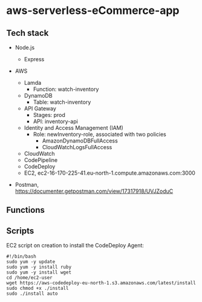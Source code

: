 # aws-serverless-eCommerce-app

## Tech stack
- Node.js
    - Express
- AWS
    - Lamda
        - Function: watch-inventory
    - DynamoDB
        - Table: watch-inventory
    - API Gateway
        - Stages: prod
        - API: inventory-api
    - Identity and Access Management (IAM)
        - Role: newInventory-role, associated with two policies
            - AmazonDynamoDBFullAccess
            - CloudWatchLogsFullAccess
    - CloudWatch 
    - CodePipeline
    - CodeDeploy
    - EC2, ec2-16-170-225-41.eu-north-1.compute.amazonaws.com:3000


- Postman, https://documenter.getpostman.com/view/17317918/UVJZoduC


## Functions


## Scripts

EC2 script on creation to install the CodeDeploy Agent:

```
#!/bin/bash
sudo yum -y update
sudo yum -y install ruby
sudo yum -y install wget
cd /home/ec2-user
wget https://aws-codedeploy-eu-north-1.s3.amazonaws.com/latest/install
sudo chmod +x ./install
sudo ./install auto
```